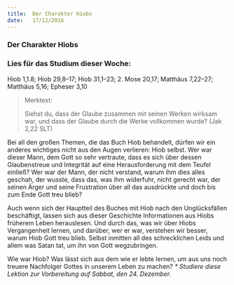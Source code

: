 ```yaml
---
title:  Der Charakter Hiobs
date:   17/12/2016
---
```


### Der Charakter Hiobs 

### Lies für das Studium dieser Woche: 
Hiob 1,1.8; Hiob 29,8–17; Hiob 31,1–23; 2. Mose 20,17; Matthäus 7,22–27; Matthäus 5,16; Epheser 3,10 

> <p>Merktext:</p> 
> Siehst du, dass der Glaube zusammen mit seinen Werken wirksam war, und dass der Glaube durch die Werke vollkommen wurde? (Jak 2,22 SLT) 

Bei all den großen Themen, die das Buch Hiob behandelt, dürfen wir ein anderes wichtiges nicht aus den Augen verlieren: Hiob selbst. Wer war dieser Mann, dem Gott so sehr vertraute, dass es sich über dessen Glaubenstreue und Integrität auf eine Herausforderung mit dem Teufel einließ? Wer war der Mann, der nicht verstand, warum ihm dies alles geschah, der wusste, dass das, was ihm widerfuhr, nicht gerecht war, der seinen Ärger und seine Frustration über all das ausdrückte und doch bis zum Ende Gott treu blieb? 

Auch wenn sich der Hauptteil des Buches mit Hiob nach den Unglücksfällen beschäftigt, lassen sich aus dieser Geschichte Informationen aus Hiobs früherem Leben herauslesen. Und durch das, was wir über Hiobs Vergangenheit lernen, und darüber, wer er war, verstehen wir besser, warum Hiob Gott treu blieb. Selbst inmitten all des schrecklichen Leids und allem was Satan tat, um ihn von Gott wegzubringen. 

Wie war Hiob? Was lässt sich aus dem wie er lebte lernen, um aus uns noch treuere Nachfolger Gottes in unserem Leben zu machen? 
_* Studiere diese Lektion zur Vorbereitung auf Sabbat, den 24. Dezember._ 
